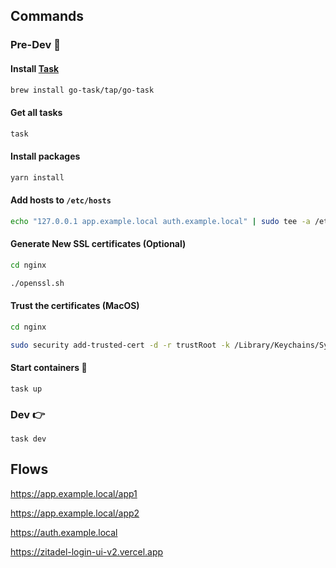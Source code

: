 ## Commands

### Pre-Dev 🙌

#### Install [Task](https://taskfile.dev/#/installation)

```sh
brew install go-task/tap/go-task
```

#### Get all tasks

```sh
task
```

#### Install packages

```sh
yarn install
```

#### Add hosts to `/etc/hosts`

```sh
echo "127.0.0.1 app.example.local auth.example.local" | sudo tee -a /etc/hosts > /dev/null
```

#### Generate New SSL certificates (Optional)

```sh
cd nginx

./openssl.sh
```

#### Trust the certificates (MacOS)

```sh
cd nginx

sudo security add-trusted-cert -d -r trustRoot -k /Library/Keychains/System.keychain localhost.crt
```

#### Start containers 🚀

```
task up
```

### Dev 👉

`task dev`

## Flows

https://app.example.local/app1

https://app.example.local/app2

https://auth.example.local

https://zitadel-login-ui-v2.vercel.app
